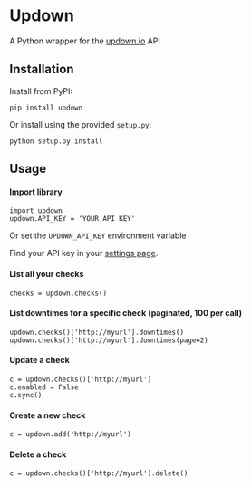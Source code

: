 # Updown

A Python wrapper for the [updown.io](https://updown.io) API

## Installation

Install from PyPI:

    pip install updown

Or install using the provided  `setup.py`:

    python setup.py install

## Usage

#### Import library

    import updown
    updown.API_KEY = 'YOUR API KEY'

Or set the `UPDOWN_API_KEY` environment variable

Find your API key in your [settings page](https://updown.io/settings/edit).

#### List all your checks
    checks = updown.checks()

#### List downtimes for a specific check (paginated, 100 per call)
    updown.checks()['http://myurl'].downtimes()
    updown.checks()['http://myurl'].downtimes(page=2)

#### Update a check
    c = updown.checks()['http://myurl']
    c.enabled = False
    c.sync()

#### Create a new check
    c = updown.add('http://myurl')

#### Delete a check
    c = updown.checks()['http://myurl'].delete()
